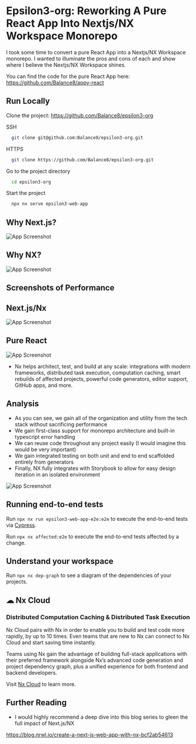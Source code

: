 
# Epsilon3-org: Reworking A Pure React App Into Nextjs/NX Workspace Monorepo
 
I took some time to convert a pure React App into a Nextjs/NX Workspace monorepo.
I wanted to illuminate the pros and cons of each and show where I believe the Nextjs/NX Workspace shines.

You can find the code for the pure React App here: https://github.com/Balance8/appy-react



## Run Locally

Clone the project: https://github.com/Balance8/epsilon3-org

SSH
```bash
  git clone git@github.com:Balance8/epsilon3-org.git
```

HTTPS
```bash
  git clone https://github.com/Balance8/epsilon3-org.git
```

Go to the project directory

```bash
  cd epsilon3-org
```

Start the project

```bash
  npx nx serve epsilon3-web-app
```

  
## Why Next.js?

![App Screenshot](https://i.imgur.com/UEF1rpc.png)

## Why NX?

![App Screenshot](https://i.imgur.com/cMnjc9M.png)


## Screenshots of Performance


## Next.js/Nx
![App Screenshot](https://i.imgur.com/oTjLQ4P.png)


## Pure React
![App Screenshot](https://i.imgur.com/z1jM7dI.png)




- Nx helps architect, test, and build at any scale: integrations with modern frameworks, distributed task execution, computation caching, smart rebuilds of affected projects, powerful code generators, editor support, GitHub apps, and more.





## Analysis

- As you can see, we gain all of the organization and utility from the tech stack without sacrificing performance
- We gain first-class support for monorepo architecture and built-in typescript error handling
- We can reuse code throughout any project easily (I would imagine this would be very important)
- We gain integrated testing on both unit and end to end scaffolded entirely from generators
- Finally, NX fully integrates with Storybook to allow for easy design iteration in an isolated environment

![App Screenshot](https://i.imgur.com/MciKfak.png)


## Running end-to-end tests

Run `npx nx run epsilon3-web-app-e2e:e2e` to execute the end-to-end tests via [Cypress](https://www.cypress.io).

Run `npx nx affected:e2e` to execute the end-to-end tests affected by a change.

## Understand your workspace
Run `npx nx dep-graph` to see a diagram of the dependencies of your projects.

## ☁ Nx Cloud

### Distributed Computation Caching & Distributed Task Execution

Nx Cloud pairs with Nx in order to enable you to build and test code more rapidly, by up to 10 times. Even teams that are new to Nx can connect to Nx Cloud and start saving time instantly.

Teams using Nx gain the advantage of building full-stack applications with their preferred framework alongside Nx’s advanced code generation and project dependency graph, plus a unified experience for both frontend and backend developers.

Visit [Nx Cloud](https://nx.app/) to learn more.


## Further Reading

- I would highly recommend a deep dive into this blog series to gleen the full impact of Next.js/NX

https://blog.nrwl.io/create-a-next-js-web-app-with-nx-bcf2ab54613
